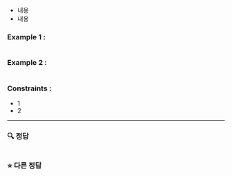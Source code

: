 - 내용
- 내용

### Example 1 :

```text

```

### Example 2 :

```text

```

### Constraints :

- 1
- 2

---

### 🔍 정답

```java

```


### ⭐ 다른 정답

```java

```